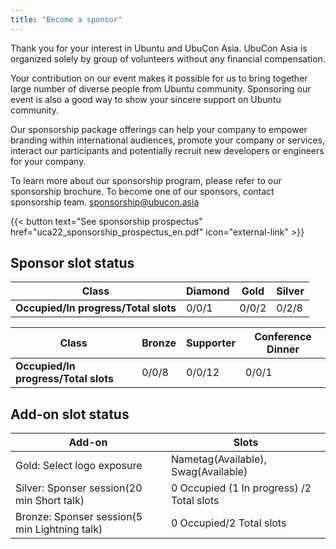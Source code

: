```yaml
---
title: "Become a sponsor"
---
```

Thank you for your interest in Ubuntu and UbuCon Asia. UbuCon Asia is organized solely by group of volunteers without any financial compensation. 

Your contribution on our event makes it possible for us to bring together large number of diverse people from Ubuntu community. Sponsoring our event is also a good way to show your sincere support on Ubuntu community.

Our sponsorship package offerings can help your company to empower branding within international audiences, promote your company or services, interact our participants and potentially recruit new developers or engineers for your company.

To learn more about our sponsorship program, please refer to our sponsorship brochure.
To become one of our sponsors, contact sponsorship team. sponsorship@ubucon.asia

{{< button text="See sponsorship prospectus" href="uca22_sponsorship_prospectus_en.pdf" icon="external-link" >}}

## Sponsor slot status
| **Class** | Diamond | Gold | Silver |
| --- | --- | --- | --- |
| **Occupied/In progress/Total slots** | 0/0/1 | 0/0/2 | 0/2/8 |

| **Class** | Bronze | Supporter | Conference Dinner |
| --- | --- | --- | --- |
| **Occupied/In progress/Total slots** | 0/0/8 | 0/0/12 | 0/0/1 |

## Add-on slot status
| Add-on | Slots |
| --- | --- |
| Gold: Select logo exposure | Nametag(Available), Swag(Available) |
| Silver: Sponser session(20 min Short talk) | 0 Occupied (1 In progress) /2 Total slots | 
| Bronze: Sponser session(5 min Lightning talk) | 0 Occupied/2 Total slots | 